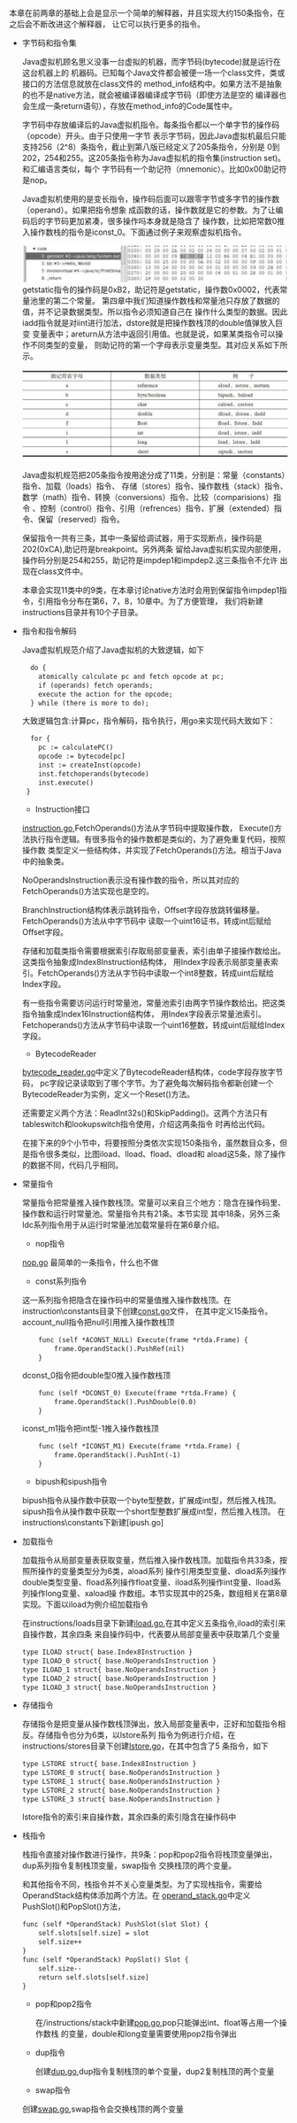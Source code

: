 本章在前两章的基础上会是显示一个简单的解释器，并且实现大约150条指令，在之后会不断改进这个解释器，
让它可以执行更多的指令。

- 字节码和指令集

    Java虚拟机顾名思义没事一台虚拟的机器，而字节码(bytecode)就是运行在这台机器上的
    机器码。已知每个Java文件都会被便一场一个class文件，类或接口的方法信息就放在class文件的
    method_info结构中。如果方法不是抽象的也不是native方法，就会被编译器编译成字节码（即使方法是空的
    编译器也会生成一条return语句），存放在method_info的Code属性中。
    
    字节码中存放编译后的Java虚拟机指令。每条指令都以一个单字节的操作码（opcode）开头。由于只使用一字节
    表示字节码，因此Java虚拟机最后只能支持256（2^8）条指令，截止到第八版已经定义了205条指令，分别是
    0到202，254和255。这205条指令称为Java虚拟机的指令集(instruction set)。和汇编语言类似，每个
    字节码有一个助记符（mnemonic）。比如0x00助记符是nop。
    
    Java虚拟机使用的是变长指令，操作码后面可以跟零字节或多字节的操作数（operand）。如果把指令想象
    成函数的话，操作数就是它的参数。为了让编码后的字节码更加紧凑，很多操作吗本身就是隐含了
    操作数，比如把常数0推入操作数栈的指令是iconst_0。下面通过例子来观察虚拟机指令。
    
    ![getstatic](images/operand.jpg "getstatic指令")
    getstatic指令的操作码是0xB2，助记符是getstatic，操作数0x0002，代表常量池里的第二个常量。
    第四章中我们知道操作数栈和常量池只存放了数据的值，并不记录数据类型。所以指令必须知道自己在
    操作什么类型的数据。因此iadd指令就是对iint进行加法，dstore就是把操作数栈顶的double值弹放入巨变
    变量表中；areturn从方法中返回引用值。也就是说，如果某类指令可以操作不同类型的变量，
    则助记符的第一个字母表示变量类型。其对应关系如下所示。
    
    ![对应关系](images/relation.jpg "对应关系")
    
    Java虚拟机规范把205条指令按用途分成了11类，分别是：常量（constants）指令、加载（loads）指令、
    存储（stores）指令、操作数栈（stack）指令、数学（math）指令、转换（conversions）指令、比较（comparisions）指令
    、控制（control）指令、引用（refrences）指令、扩展（extended）指令、保留（reserved）指令。
    
    保留指令一共有三条，其中一条留给调试器，用于实现断点，操作码是202(0xCA),助记符是breakpoint。另外两条
    留给Java虚拟机实现内部使用，操作码分别是254和255，助记符是impdep1和impdep2.这三条指令不允许
    出现在class文件中。
    
    本章会实现11类中的9类，在本章讨论native方法时会用到保留指令impdep1指令，引用指令分布在第6，7，8，10章中。为了方便管理，
    我们将新建instructions目录并有10个子目录。
    
- 指令和指令解码

    Java虚拟机规范介绍了Java虚拟机的大致逻辑，如下
    ```
      do {
        atomically calculate pc and fetch opcode at pc;
        if (operands) fetch operands;
        execute the action for the opcode;
      } while (there is more to do);
    ```
    大致逻辑包含:计算pc，指令解码，指令执行，用go来实现代码大致如下：
    ```
      for {
        pc := calculatePC()
        opcode := bytecode[pc]
        inst := createInst(opcode)
        inst.fetchoperands(bytecode)
        inst.execute()
     }
    ```
    
    - Instruction接口
    
    [instruction.go](instructions/base/instruction.go),FetchOperands()方法从字节码中提取操作数，
    Execute()方法执行指令逻辑。有很多指令的操作数都是类似的，为了避免重复代码，按照操作数
    类型定义一些结构体，并实现了FetchOperands()方法。相当于Java中的抽象类。
    
    NoOperandsInstruction表示没有操作数的指令，所以其对应的FetchOperands()方法实现也是空的。
    
    BranchInstruction结构体表示跳转指令，Offset字段存放跳转偏移量。FetchOperands()方法从中字节码中
    读取一个uint16证书，转成int后赋给Offset字段。
                    
    存储和加载类指令需要根据索引存取局部变量表，索引由单子接操作数给出。这类指令抽象成Index8Instruction结构体，
    用Index字段表示局部变量表索引。FetchOperands()方法从字节码中读取一个int8整数，转成uint后赋给Index字段。
    
    有一些指令需要访问运行时常量池，常量池索引由两字节操作数给出。把这类指令抽象成Index16Instruction结构体，
    用Index字段表示常量池索引。Fetchoperands()方法从字节码中读取一个uint16整数，转成uint后赋给Index字段。
    
    - BytecodeReader
    
    [bytecode_reader.go](instructions/base/bytecode_reader.go)中定义了BytecodeReader结构体，code字段存放字节码，
    pc字段记录读取到了哪个字节。为了避免每次解码指令都新创建一个BytecodeReader为实例，定义一个Reset()方法。
    
    还需要定义两个方法：ReadInt32s()和SkipPadding()。这两个方法只有tableswitch和lookupswitch指令使用，介绍这两条指令
    时再给出代码。
    
    在接下来的9个小节中，将要按照分类依次实现150条指令，虽然数目众多，但是指令很多类似，比图iload、lload、fload、dload和
    aload这5条，除了操作的数据不同，代码几乎相同。
    
    
- 常量指令

    常量指令把常量推入操作数栈顶。常量可以来自三个地方：隐含在操作码里、操作数和运行时常量池。常量指令共有21条。本节实现
    其中18条，另外三条ldc系列指令用于从运行时常量池加载常量将在第6章介绍。
    
    - nop指令
    
    [nop.go](instructions/constants/nop.go) 最简单的一条指令，什么也不做
    
    - const系列指令
    
    这一系列指令把隐含在操作码中的常量值推入操作数栈顶。在instruction\constants目录下创建[const.go](instructions/constants/const.go)文件，
    在其中定义15条指令。account_null指令把null引用推入操作数栈顶
    ```
        func (self *ACONST_NULL) Execute(frame *rtda.Frame) {
            frame.OperandStack().PushRef(nil)
        }
    ```
    dconst_0指令把double型0推入操作数栈顶
    ```
        func (self *DCONST_0) Execute(frame *rtda.Frame) {
            frame.OperandStack().PushDouble(0.0)
        }
    ```
    iconst_m1指令把int型-1推入操作数栈顶
    ```
        func (self *ICONST_M1) Execute(frame *rtda.Frame) {
            frame.OperandStack().PushInt(-1)
        }
    ```
    
    - bipush和sipush指令
    
    bipush指令从操作数中获取一个byte型整数，扩展成int型，然后推入栈顶。sipush指令从操作数中获取一个short型整数扩展成int型，然后推入栈顶。
    在instructions\constants下新建[ipush.go]
    
- 加载指令
    
    加载指令从局部变量表获取变量，然后推入操作数栈顶。加载指令共33条，按照所操作的变量类型分为6类，aload系列
    操作引用类型变量、dload系列操作double类型变量、fload系列操作float变量、iload系列操作int变量、lload系列操作long变量、xaload操
    作数组。本节实现其中的25条，数组相关在第8章实现。下面以iload为例介绍加载指令
    
    在instructions/loads目录下新建[iload.go](instructions/loads/iload.go),在其中定义五条指令,iload的索引来自操作数，其余四条
    来自操作码中，代表要从局部变量表中获取第几个变量
    ```
    type ILOAD struct{ base.Index8Instruction }
    type ILOAD_0 struct{ base.NoOperandsInstruction }
    type ILOAD_1 struct{ base.NoOperandsInstruction }
    type ILOAD_2 struct{ base.NoOperandsInstruction }
    type ILOAD_3 struct{ base.NoOperandsInstruction }
    ```
    
- 存储指令
    
    存储指令是把变量从操作数栈顶弹出，放入局部变量表中，正好和加载指令相反。存储指令也分为6类，以lstore系列
    指令为例进行介绍，在instructions/stores目录下创建[lstore.go](instructions/stores/lstore.go)，在其中包含了5
    条指令，如下
    ```
    type LSTORE struct{ base.Index8Instruction }
    type LSTORE_0 struct{ base.NoOperandsInstruction }
    type LSTORE_1 struct{ base.NoOperandsInstruction }
    type LSTORE_2 struct{ base.NoOperandsInstruction }
    type LSTORE_3 struct{ base.NoOperandsInstruction }
    ```
    lstore指令的索引来自操作数，其余四条的索引隐含在操作码中
    
- 栈指令

    栈指令直接对操作数进行操作，共9条：pop和pop2指令将栈顶变量弹出，dup系列指令复制栈顶变量，swap指令
    交换栈顶的两个变量。
   
    和其他指令不同，栈指令并不关心变量类型。为了实现栈指令，需要给OperandStack结构体添加两个方法。在
    [operand_stack.go](rtda/operand_stack.go)中定义PushSlot()和PopSlot()方法，
    ```
    func (self *OperandStack) PushSlot(slot Slot) {
        self.slots[self.size] = slot
        self.size++
    }
    func (self *OperandStack) PopSlot() Slot {
        self.size--
        return self.slots[self.size]
    }
    ```
    
    - pop和pop2指令
    
      在/instructions/stack中新建[pop.go](instructions/stack/pop.go),pop只能弹出int、float等占用一个操作数栈
      的变量，double和long变量需要使用pop2指令弹出
      
   - dup指令
   
     创建[dup.go](instructions/stack/dup.go),dup指令复制栈顶的单个变量，dup2复制栈顶的两个变量
     
  - swap指令
  
   创建[swap.go](instructions/stack/swap.go),swap指令会交换栈顶的两个变量
   